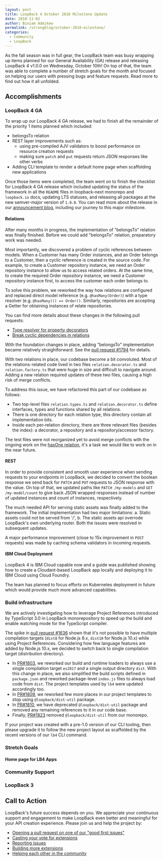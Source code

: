 ```yaml
---
layout: post
title: LoopBack 4 October 2018 Milestone Update
date: 2018-11-02
author: Biniam Admikew
permalink: /strongblog/october-2018-milestone/
categories:
  - Community
  - LoopBack
---
```


As the fall season was in full gear, the LoopBack team was busy wrapping up
items planned for our General Availability (GA) release and releasing LoopBack 4
v1.0.0 on Wednesday, October 10th! On top of that, the team was able to complete
a number of stretch goals for the month and focused on helping our users with
pressing bugs and feature requests. Read more to find out how it all unfolded.

<!--more-->

## Accomplishments

### LoopBack 4 GA

To wrap up our LoopBack 4 GA release, we had to finish all the remainder of the
priority 1 items planned which included:
- belongsTo relation
- REST layer improvements such as:
  - using pre-compiled AJV validators to boost performance on resource creation
requests
  - making sure `patch` and `put` requests return JSON responses like other
    verbs
- Adding CLI template to render a default home page when scaffolding new
  applications

Once those items were completed, the team went on to finish the checklist for
LoopBack 4 GA release which included updating the status of the framework in all the `README` files in
loopback-next monorepo and `loopback.io` docs, updating LTS statuses, and
releasing all packages at the new semver-major version of `1.0.0`. You can read
more about the release in our [announcement
blog](https://strongloop.com/strongblog/loopback-4-ga), including our journey to
this major milestone.


#### Relations

After many months in progress, the implementation of "belongsTo" relation was finally finished. Before we could add "belongsTo" relation, preparatory work was needed.

Most importantly, we discovered a problem of cyclic references between models. When a Customer has many Order instances, and an Order belongs to a Customer, then a cyclic reference is created in the source code. For example, to create a Customer repository instance, we need an Order repository instance to allow us to access related orders. At the same time, to create the required Order repository instance, we need a Customer repository instance first, to access the customer each order belongs to.

To solve this problem, we reworked the way how relations are configured and replaced direct model reference (e.g. `@hasMany(Order)`) with a type resolver (e.g. `@hasMany(() => Order))`. Similarly, repositories are accepting a Getter for obtaining instances of relate repositories.

You can find more details about these changes in the following pull requests:
 - [Type resolver for property decorators](https://github.com/strongloop/loopback-next/pull/1751)
 - [Break cyclic dependencies in relations](https://github.com/strongloop/loopback-next/pull/1787)

With the foundation changes in place, adding "belongsTo" implementation became relatively straightforward. See the [pull request #1794](https://github.com/strongloop/loopback-next/pull/1794) for details.

With two relations in place, our codebase become a bit convoluted. Most of the relations-related code lived in two files `relation.decorator.ts` and `relation.factory.ts` that were huge in size and difficult to navigate around. Adding a new relation required updates of these two files, causing a high risk of merge conflicts.

To address this issue, we have refactored this part of our codebase as follows:
 - Two top-level files `relation.types.ts` and `relation.decorator.ts` define interfaces, types and functions shared by all relations.
 - There is one directory for each relation type, this directory contain all implementation bits.
 - Inside each per-relation directory, there are three relevant files (besides the index): a decorator, a repository and a repository/accessor factory.

The test files were not reorganized yet to avoid merge conflicts with the ongoing work on the [hasOne relation](https://github.com/strongloop/loopback-next/pull/1879), it's a task we would like to work on in the near future.

#### REST

In order to provide consistent and smooth user experience when sending requests
to your endpoints in LoopBack, we decided to convert the boolean response we
send back for `PATCH` and `PUT` requests to JSON response with the
value. On top of that, we updated paths like `PATCH /my-models` and `GET
/my-model/count` to give back JSON wrapped responses instead of number of
updated instances and count of instances, respectively.

The much needed API for serving static assets was finally added to the framework.
The initial implementation had two major limitations: a. Static assets could not
be served from '/', b. The static assets api overrode LoopBack's own underlying
router. Both the issues were resolved in subsequent updates.

A major performance improvement (close to 15x improvement in `POST` requests)
was made by caching schema validators in incoming requests.

#### IBM Cloud Deployment

LoopBack 4 is IBM Cloud capable now and a guide was published showing how to
create a Cloudant-based LoopBack app locally and deploying it to IBM Cloud
using Cloud Foundry.

The team has planned to focus efforts on Kubernetes deployment in future which
would provide much more advanced capabilities.

### Build infrastructure

We are actively investigating how to leverage Project References introduced by TypeScript 3.0 in LoopBack monorepository to speed up the build and enable watching mode for the TypeScript compiler.

The spike in [pull request #1636](https://github.com/strongloop/loopback-next/pull/1636) shown that it's not possible to have multiple compilation targets (`dist8` for Node.js 8.x, `dist10` for Node.js 10.x) while using Project References. Considering how few language features are added by Node.js 10.x, we decided to switch back to single compilation target (distribution directory).

- In [PR#1803](https://github.com/strongloop/loopback-next/pull/1636), we reworked our build and runtime loaders to always use a single compilation target `es2017` and a single output directory `dist`. With this change in place, we also simplified the build scripts defined in `package.json` and reworked package-level `index.js` files to always load code from `dist`. The project templates used by `lb4` were updated accordingly too.
- In [PR#1809](https://github.com/strongloop/loopback-next/pull/1809), we reworked few more places in our project templates to stop using `@loopback/dist-util` package.
- In [PR#1810](https://github.com/strongloop/loopback-next/pull/1810), we have deprecated `@loopback/dist-util` package and removed any remaining references to it in our code base.
- Finally, [PR#1823](https://github.com/strongloop/loopback-next/pull/1823) removed `@loopback/dist-util` from our monorepo.

If your project was created with a pre-1.0 version of our CLI tooling, then please upgrade it to follow the new project layout as scaffolded by the recent versions of our `lb4` CLI command.

### Stretch Goals

#### Home page for LB4 Apps

### Community Support

### LoopBack 3


## Call to Action

LoopBack's future success depends on you. We appreciate your continuous support and engagement to make LoopBack even better and meaningful for your API creation experience. Please join us and help the project by:

- [Opening a pull request on one of our "good first issues"](https://github.com/strongloop/loopback-next/labels/good%20first%20issue)
- [Casting your vote for extensions](https://github.com/strongloop/loopback-next/issues/512)
- [Reporting issues](https://github.com/strongloop/loopback-next/issues)
- [Building more extensions](https://github.com/strongloop/loopback-next/issues/647)
- [Helping each other in the community](https://groups.google.com/forum/#!forum/loopbackjs)
